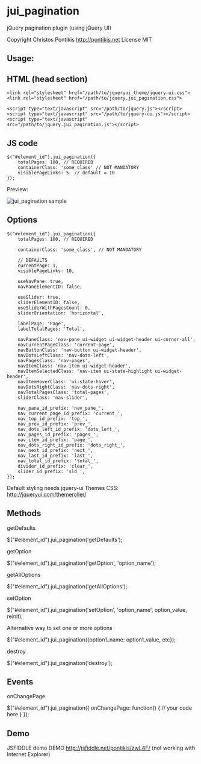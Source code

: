 jui_pagination
==============

jQuery pagination plugin (using jQuery UI)

Copyright Christos Pontikis http://pontikis.net License MIT

Usage:
---

HTML (head section)
--
    <link rel="stylesheet" href="/path/to/jqueryui_theme/jquery-ui.css">
    <link rel="stylesheet" href="/path/to/jquery.jui_pagination.css">

    <script type="text/javascript" src="/path/to/jquery.js"></script>
    <script type="text/javascript" src="/path/to/jquery-ui.js"></script>
    <script type="text/javascript" src="/path/to/jquery.jui_pagination.js"></script>


JS code
--
    $("#element_id").jui_pagination({
        totalPages: 100, // REQUIRED
        containerClass: 'some_class' // NOT MANDATORY
        visiblePageLinks: 5  // default = 10
    });

Preview:

![jui_pagination sample][sample]

[sample]: https://raw.github.com/pontikis/jui_pagination/master/demo/images/sample.png "jui_pagination sample"


Options
---

    $("#element_id").jui_pagination({
        totalPages: 100, // REQUIRED

        containerClass: 'some_class', // NOT MANDATORY

        // DEFAULTS
        currentPage: 1,
        visiblePageLinks: 10,

        useNavPane: true,
        navPaneElementID: false,

        useSlider: true,
        sliderElementID: false,
        useSliderWithPagesCount: 0,
        sliderOrientation: 'horizontal',

        labelPage: 'Page',
        labelTotalPages: 'Total',

        navPaneClass: 'nav-pane ui-widget ui-widget-header ui-corner-all',
        navCurrentPageClass: 'current-page',
        navButtonClass: 'nav-button ui-widget-header',
        navDotsLeftClass: 'nav-dots-left',
        navPagesClass: 'nav-pages',
        navItemClass: 'nav-item ui-widget-header',
        navItemSelectedClass: 'nav-item ui-state-highlight ui-widget-header',
        navItemHoverClass: 'ui-state-hover',
        navDotsRightClass: 'nav-dots-right',
        navTotalPagesClass: 'total-pages',
        sliderClass: 'nav-slider',

        nav_pane_id_prefix: 'nav_pane_',
        nav_current_page_id_prefix: 'current_',
        nav_top_id_prefix: 'top_',
        nav_prev_id_prefix: 'prev_',
        nav_dots_left_id_prefix: 'dots_left_',
        nav_pages_id_prefix: 'pages_',
        nav_item_id_prefix: 'page_',
        nav_dots_right_id_prefix: 'dots_right_',
        nav_next_id_prefix: 'next_',
        nav_last_id_prefix: 'last_',
        nav_total_id_prefix: 'total_',
        divider_id_prefix: 'clear_',
        slider_id_prefix: 'sld_',
    });


Default styling needs jquery-ui Themes CSS: http://jqueryui.com/themeroller/

Methods
---

<p>getDefaults</p>
    $("#element_id").jui_pagination('getDefaults');

<p>getOption</p>
    $("#element_id").jui_pagination('getOption', 'option_name');

<p>getAllOptions</p>
    $("#element_id").jui_pagination('getAllOptions');

<p>setOption</p>
    $("#element_id").jui_pagination('setOption', 'option_name', option_value, reinit);

<p>Alternative way to set one or more options</p>
    $("#element_id").jui_pagination({option1_name: option1_value, etc});

<p>destroy</p>
    $("#element_id").jui_pagination('destroy');


Events
---

<p>onChangePage</p>
    $("#element_id").jui_pagination({
        onChangePage: function() {
            // your code here
        }
    });


Demo
---

JSFIDDLE demo DEMO http://jsfiddle.net/pontikis/zwL4F/ (not working with Internet Explorer)